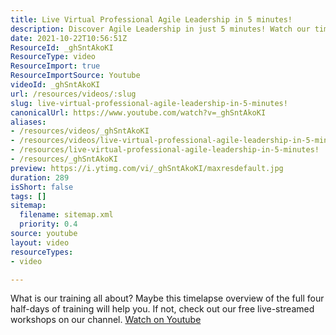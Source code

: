 ```yaml
---
title: Live Virtual Professional Agile Leadership in 5 minutes!
description: Discover Agile Leadership in just 5 minutes! Watch our timelapse overview of a comprehensive training course and explore free workshops on our channel.
date: 2021-10-22T10:56:51Z
ResourceId: _ghSntAkoKI
ResourceType: video
ResourceImport: true
ResourceImportSource: Youtube
videoId: _ghSntAkoKI
url: /resources/videos/:slug
slug: live-virtual-professional-agile-leadership-in-5-minutes!
canonicalUrl: https://www.youtube.com/watch?v=_ghSntAkoKI
aliases:
- /resources/videos/_ghSntAkoKI
- /resources/videos/live-virtual-professional-agile-leadership-in-5-minutes!
- /resources/live-virtual-professional-agile-leadership-in-5-minutes!
- /resources/_ghSntAkoKI
preview: https://i.ytimg.com/vi/_ghSntAkoKI/maxresdefault.jpg
duration: 289
isShort: false
tags: []
sitemap:
  filename: sitemap.xml
  priority: 0.4
source: youtube
layout: video
resourceTypes:
- video

---
```

 What is our training all about? Maybe this timelapse overview of the full four half-days of training will help you. If not, check out our free live-streamed workshops on our channel. 
 [Watch on Youtube](https://www.youtube.com/watch?v=_ghSntAkoKI)
